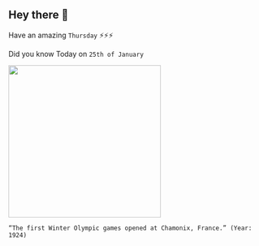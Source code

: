 ## Hey there 👋
Have an amazing `Thursday` ⚡⚡⚡

Did you know Today on `25th of January`
 
 [<img src="https://coresites-cdn-adm.imgix.net/mpora_new/wp-content/uploads/2018/01/download-4.jpg" width="300" />](https://en.wikipedia.org/wiki/1924_Winter_Olympics) 
 ```
“The first Winter Olympic games opened at Chamonix, France.” (Year: 1924)
```
